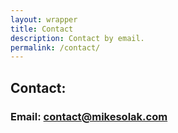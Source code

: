 ```yaml
---
layout: wrapper
title: Contact
description: Contact by email.
permalink: /contact/
---
```


<section>
	<h2>Contact:</h2>
	<h3>Email: <a href="mailto:contact@mikesolak.com?Subject=Hello%20Mike" target="_top">contact@mikesolak.com</a></h3>
</section>